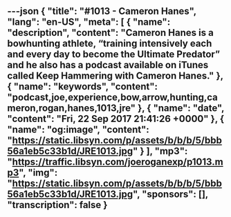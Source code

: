 ---json
{
  "title": "#1013 - Cameron Hanes",
  "lang": "en-US",
  "meta": [
    {
      "name": "description",
      "content": "Cameron Hanes is a bowhunting athlete, “training intensively each and every day to become the Ultimate Predator” and he also has a podcast available on iTunes called Keep Hammering with Cameron Hanes."
    },
    {
      "name": "keywords",
      "content": "podcast,joe,experience,bow,arrow,hunting,cameron,rogan,hanes,1013,jre"
    },
    {
      "name": "date",
      "content": "Fri, 22 Sep 2017 21:41:26 +0000"
    },
    {
      "name": "og:image",
      "content": "https://static.libsyn.com/p/assets/b/b/b/5/bbb56a1eb5c33b1d/JRE1013.jpg"
    }
  ],
  "mp3": "https://traffic.libsyn.com/joeroganexp/p1013.mp3",
  "img": "https://static.libsyn.com/p/assets/b/b/b/5/bbb56a1eb5c33b1d/JRE1013.jpg",
  "sponsors": [],
  "transcription": false
}
---
<episode-header />

<timemark seconds="0" />

<transcribe-call-to-action />

<episode-footer />
